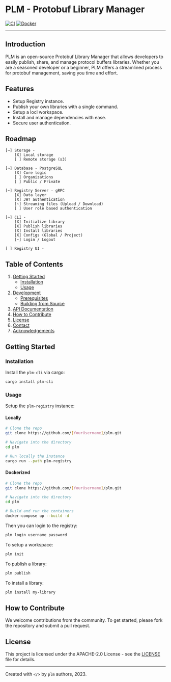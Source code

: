 # PLM - Protobuf Library Manager

[![CI](https://github.com/MadBull1995/plm/actions/workflows/ci.yml/badge.svg)](https://github.com/MadBull1995/plm/actions/workflows/ci.yml)
[![Docker](https://img.shields.io/docker/pulls/sylkbuild/plm.svg)](https://hub.docker.com/r/sylkbuild/plm/)

---

## Introduction

PLM is an open-source Protobuf Library Manager that allows developers to easily publish, share, and manage protocol buffers libraries. Whether you are a seasoned developer or a beginner, PLM offers a streamlined process for protobuf management, saving you time and effort.

## Features
- Setup Registry instance.
- Publish your own libraries with a single command.
- Setup a locl workspace.
- Install and manage dependencies with ease.
- Secure user authentication.

## Roadmap
```
[~] Storage -
    [X] Local storage
    [ ] Remote storage (s3)

[~] Database - PostgreSQL
    [X] Core logic
    [ ] Organizations
    [ ] Public / Private

[~] Registry Server - gRPC
    [X] Data layer
    [X] JWT authentication
    [~] Streaming files (Upload / Download)
    [ ] User role based authentication

[~] CLI -
    [X] Initialize library
    [X] Publish libraries
    [X] Install libraries
    [X] Configs (Global / Project)
    [~] Login / Logout

[ ] Registry UI -
```
## Table of Contents

1. [Getting Started](#getting-started)
    - [Installation](#installation)
    - [Usage](#usage)
2. [Development](#development)
    - [Prerequisites](#prerequisites)
    - [Building from Source](#building-from-source)
3. [API Documentation](#api-documentation)
4. [How to Contribute](#how-to-contribute)
5. [License](#license)
6. [Contact](#contact)
7. [Acknowledgements](#acknowledgements)

## Getting Started

### Installation

Install the `plm-cli` via cargo:
```bash
cargo install plm-cli
```

### Usage

Setup the `plm-registry` instance:

#### Locally
```bash
# Clone the repo
git clone https://github.com/[YourUsername]/plm.git

# Navigate into the directory
cd plm

# Run locally the instance
cargo run --path plm-registry
```

#### Dockerized
```bash
# Clone the repo
git clone https://github.com/[YourUsername]/plm.git

# Navigate into the directory
cd plm

# Build and run the containers
docker-compose up --build -d
```

Then you can login to the registry:

```bash
plm login username password
```

To setup a workspace:
```bash
plm init
```

To publish a library:
```bash
plm publish
```

To install a library:

```bash
plm install my-library
```

## How to Contribute

We welcome contributions from the community. To get started, please fork the repository and submit a pull request.

## License

This project is licensed under the APACHE-2.0 License - see the [LICENSE](LICENSE) file for details.

---

Created with `</>` by `plm` authors, 2023.